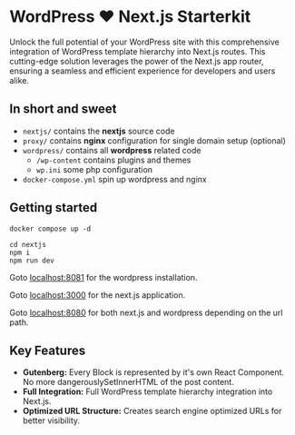 # WordPress ♥️ Next.js Starterkit

Unlock the full potential of your WordPress site with this comprehensive integration of WordPress template hierarchy into Next.js routes. This cutting-edge solution leverages the power of the Next.js app router, ensuring a seamless and efficient experience for developers and users alike.

## In short and sweet

- `nextjs/` contains the **nextjs** source code
- `proxy/` contains **nginx** configuration for single domain setup (optional)
- `wordpress/` contains all **wordpress** related code
    - `/wp-content` contains plugins and themes
    - `wp.ini` some php configuration
- `docker-compose.yml` spin up wordpress and nginx

## Getting started

```shell
docker compose up -d

cd nextjs
npm i 
npm run dev

```

Goto [localhost:8081](http://localhost:8081/) for the wordpress installation.

Goto [localhost:3000](http://localhost:3000/) for the next.js application.

Goto [localhost:8080](http://localhost:8081/) for both next.js and wordpress depending on the url path.

## Key Features

- **Gutenberg:** Every Block is represented by it's own React Component. No more dangerouslySetInnerHTML of the post content.
- **Full Integration:** Full WordPress template hierarchy integration into Next.js.
- **Optimized URL Structure:** Creates search engine optimized URLs for better visibility.
